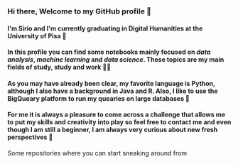 ### Hi there, Welcome to my GitHub profile 👋
#### I'm Sirio and I'm currently graduating in Digital Humanities at the University of Pisa 🗼
#### In this profile you can find some notebooks mainly focused on *data analysis*, *machine learning* and *data science*. These topics are my main fields of study, study and work 👨‍🔬
#### As you may have already been clear, my favorite language is Python, although I also have a background in Java and R. Also, I like to use the BigQueary platform to run my quearies on large databases 🐍
#### For me it is always a pleasure to come across a challenge that allows me to put my skills and creativity into play so feel free to contact me and even though I am still a beginner, I am always very curious about new fresh perspectives 🔰

Some repositories where you can start sneaking around from


